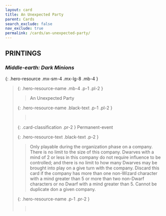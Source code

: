 ```yaml
---
layout: card
title: An Unexpected Party
parent: Cards
search_exclude: false
nav_exclude: true
permalink: /cards/an-unexpected-party/
---
```


## PRINTINGS


### _Middle-earth: Dark Minions_

{: .hero-resource .mx-sm-4 .mx-lg-8 .mb-4 }
> {: .hero-resource-name .mb-4 .p-1 .pl-2 }
> > <div class="card-mp"></div>
> > <div class="card-name">An Unexpected Party</div>
>
> {: .hero-resource-name .black-text .p-1 .pl-2 }
> > &nbsp;
>
> {: .card-classification .pr-2 }
> Permanent-event
>
> {: .hero-resource-text .black-text .p-2 }
> > Only playable during the organization phase on a company. There is no limit to the size of this company. Dwarves with a mind of 2 or less in this company do not require influence to be controlled; and there is no limit to how many Dwarves may be brought into play on a give turn with the company. Discard this card if the company has more than one non-Wizard character with a mind greater than 5 or more than two non-Dwarf characters or no Dwarf with a mind greater than 5. Cannot be duplicate don a given company.  
> 
> {: .hero-resource-name .p-1 .pr-2 }
> > <div class="card-shield"></div>
> > <div class="card-corruption">&nbsp;</div>

